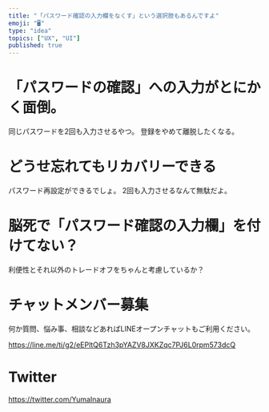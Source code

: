 ```yaml
---
title: "「パスワード確認の入力欄をなくす」という選択肢もあるんですよ"
emoji: "🖥"
type: "idea"
topics: ["UX", "UI"]
published: true
---
```


# 「パスワードの確認」への入力がとにかく面倒。

同じパスワードを2回も入力させるやつ。
登録をやめて離脱したくなる。

# どうせ忘れてもリカバリーできる

パスワード再設定ができるでしょ。
2回も入力させるなんて無駄だよ。

# 脳死で「パスワード確認の入力欄」を付けてない？

利便性とそれ以外のトレードオフをちゃんと考慮しているか？


<!-- Update From Qiita API -->

# チャットメンバー募集


何か質問、悩み事、相談などあればLINEオープンチャットもご利用ください。

https://line.me/ti/g2/eEPltQ6Tzh3pYAZV8JXKZqc7PJ6L0rpm573dcQ





# Twitter


https://twitter.com/YumaInaura


<!-- Update From Qiita API -->


